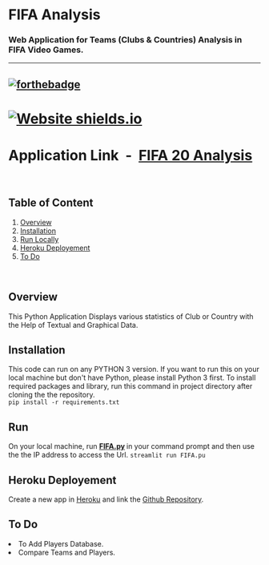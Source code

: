 # FIFA Analysis

### Web Application for Teams (Clubs & Countries) Analysis in FIFA Video Games. <br>
---
 [![forthebadge](https://forthebadge.com/images/badges/made-with-crayons.svg)](https://www.linkedin.com/in/305kishan/)
---
# [![Website shields.io](https://img.shields.io/website-up-down-green-red/http/shields.io.svg)](https://fifa-analysis.herokuapp.com/)<br>
# Application Link &nbsp;-&nbsp; [FIFA 20 Analysis](https://fifa-analysis.herokuapp.com/)
<br>

## Table of Content
<div style="margin-top: 10px">
    <ol>
        <li><a href="#Overview">Overview</a></li>
        <li><a href="#Installation">Installation</a></li>
        <li><a href="#Run">Run Locally</a></li>
        <li><a href="#Heroku Deployement">Heroku Deployement</a></li>
        <li><a href="#To Do">To Do</a></li>
    </ol>
</div>
<br>



## Overview
This Python Application Displays various statistics of Club or Country with the Help of Textual and Graphical Data.


## Installation 
This code can run on any PYTHON 3 version. If you want to run this on your local machine but don't have Python, please install Python 3 first. To install required packages and library, run this command in project directory after cloning the the repository.<br>
```pip install -r requirements.txt```


## Run 
On your local machine, run <b> [FIFA.py](https://github.com/305kishan/FIFA/blob/main/FIFA.py) </b> in your command prompt and then use the the IP address to access the Url.
```streamlit run FIFA.pu```



## Heroku Deployement
Create a new app in [Heroku](https://www.heroku.com/) and link the [Github Repository](https://github.com/305kishan/FIFA).


## To Do
<li>To Add Players Database.
<li>Compare Teams and Players.
